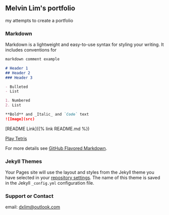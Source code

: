 ## Melvin Lim's portfolio

my attempts to create a portfolio

### Markdown

Markdown is a lightweight and easy-to-use syntax for styling your writing. It includes conventions for

```markdown
markdown comment example

# Header 1
## Header 2
### Header 3

- Bulleted
- List

1. Numbered
2. List

**Bold** and _Italic_ and `Code` text
![Image](src)
```

[README Link]({% link README.md %})

[Play Tetris](tetris.html)

For more details see [GitHub Flavored Markdown](https://guides.github.com/features/mastering-markdown/).

### Jekyll Themes

Your Pages site will use the layout and styles from the Jekyll theme you have selected in your [repository settings](https://github.com/melvinlim/melvinlim.github.io/settings/pages). The name of this theme is saved in the Jekyll `_config.yml` configuration file.

### Support or Contact

email: dxlim@outlook.com
